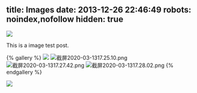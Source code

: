 title: Images
date: 2013-12-26 22:46:49
robots: noindex,nofollow
hidden: true
---

![](https://i.loli.net/2020/03/18/f5PQlWisvm9zbgK.jpg)

This is a image test post.

{% gallery %}
![](https://i.loli.net/2020/03/18/1TpiUwhuskGm5SV.png)
![截屏2020-03-1317.25.10.png](https://i.loli.net/2020/03/18/LZwBtR5YO4zQH9A.png)
![截屏2020-03-1317.27.42.png](https://i.loli.net/2020/03/18/ySw8zGHRBrDtUg7.png)
![截屏2020-03-1317.28.02.png](https://i.loli.net/2020/03/18/5QTMYsScOz41Vhg.png)
{% endgallery %}

![](https://i.loli.net/2020/03/18/XWBGf95E2t1bdnl.jpg)
